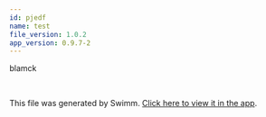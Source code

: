 ```yaml
---
id: pjedf
name: test
file_version: 1.0.2
app_version: 0.9.7-2
---
```


blamck

<br/>

This file was generated by Swimm. [Click here to view it in the app](https://swimm-web-app.web.app/repos/Z2l0aHViJTNBJTNBcHVibGljLXJlcG8tZm9yLXRlc3RpbmclM0ElM0Fkb3Vlaw==/docs/pjedf).